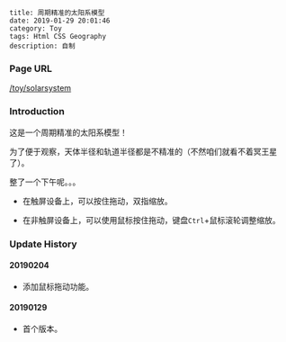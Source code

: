 ```
title: 周期精准的太阳系模型
date: 2019-01-29 20:01:46
category: Toy
tags: Html CSS Geography
description: 自制
```

### Page URL

[/toy/solarsystem](/toy/solarsystem)

### Introduction

这是一个周期精准的太阳系模型！

为了便于观察，天体半径和轨道半径都是不精准的（不然咱们就看不着冥王星了）。

整了一个下午呢。。。

* 在触屏设备上，可以按住拖动，双指缩放。

* 在非触屏设备上，可以使用鼠标按住拖动，键盘`Ctrl`+鼠标滚轮调整缩放。

### Update History

#### 20190204

* 添加鼠标拖动功能。

#### 20190129

* 首个版本。
